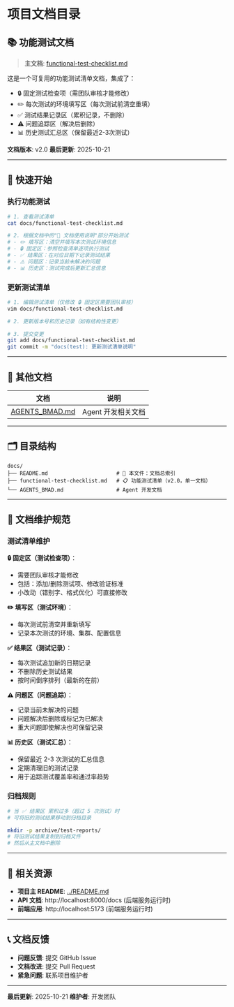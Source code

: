 # 项目文档目录

## 📚 功能测试文档

> **主文档**: [functional-test-checklist.md](./functional-test-checklist.md)

这是一个可复用的功能测试清单文档，集成了：
- 🔒 固定测试检查项（需团队审核才能修改）
- ✏️ 每次测试的环境填写区（每次测试前清空重填）
- ✅ 测试结果记录区（累积记录，不删除）
- ⚠️ 问题追踪区（解决后删除）
- 📊 历史测试汇总区（保留最近2-3次测试）

**文档版本**: v2.0
**最后更新**: 2025-10-21

---

## 🎯 快速开始

### 执行功能测试

```bash
# 1. 查看测试清单
cat docs/functional-test-checklist.md

# 2. 根据文档中的"📖 文档使用说明"部分开始测试
# - ✏️ 填写区：清空并填写本次测试环境信息
# - 🔒 固定区：参照检查清单逐项执行测试
# - ✅ 结果区：在对应日期下记录测试结果
# - ⚠️ 问题区：记录当前未解决的问题
# - 📊 历史区：测试完成后更新汇总信息
```

### 更新测试清单

```bash
# 1. 编辑测试清单（仅修改 🔒 固定区需要团队审核）
vim docs/functional-test-checklist.md

# 2. 更新版本号和历史记录（如有结构性变更）

# 3. 提交变更
git add docs/functional-test-checklist.md
git commit -m "docs(test): 更新测试清单说明"
```

---

## 📖 其他文档

| 文档 | 说明 |
|------|------|
| [AGENTS_BMAD.md](./AGENTS_BMAD.md) | Agent 开发相关文档 |

---

## 🗂️ 目录结构

```
docs/
├── README.md                      # 📍 本文件：文档总索引
├── functional-test-checklist.md   # 📋 功能测试清单（v2.0，单一文档）
└── AGENTS_BMAD.md                 # Agent 开发文档
```

---

## 📝 文档维护规范

### 测试清单维护

**🔒 固定区（测试检查项）**：
- 需要团队审核才能修改
- 包括：添加/删除测试项、修改验证标准
- 小改动（错别字、格式优化）可直接修改

**✏️ 填写区（测试环境）**：
- 每次测试前清空并重新填写
- 记录本次测试的环境、集群、配置信息

**✅ 结果区（测试记录）**：
- 每次测试追加新的日期记录
- 不删除历史测试结果
- 按时间倒序排列（最新的在前）

**⚠️ 问题区（问题追踪）**：
- 记录当前未解决的问题
- 问题解决后删除或标记为已解决
- 重大问题即使解决也可保留记录

**📊 历史区（测试汇总）**：
- 保留最近 2-3 次测试的汇总信息
- 定期清理旧的测试记录
- 用于追踪测试覆盖率和通过率趋势

### 归档规则

```bash
# 当 ✅ 结果区 累积过多（超过 5 次测试）时
# 可将旧的测试结果移动到归档目录

mkdir -p archive/test-reports/
# 将旧测试结果复制到归档文件
# 然后从主文档中删除
```

---

## 🔗 相关资源

- **项目主 README**: [../README.md](../README.md)
- **API 文档**: http://localhost:8000/docs (后端服务运行时)
- **前端应用**: http://localhost:5173 (前端服务运行时)

---

## 📞 文档反馈

- **问题反馈**: 提交 GitHub Issue
- **文档改进**: 提交 Pull Request
- **紧急问题**: 联系项目维护者

---

**最后更新**: 2025-10-21
**维护者**: 开发团队
